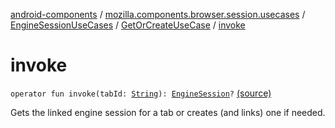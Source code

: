 [android-components](../../../index.md) / [mozilla.components.browser.session.usecases](../../index.md) / [EngineSessionUseCases](../index.md) / [GetOrCreateUseCase](index.md) / [invoke](./invoke.md)

# invoke

`operator fun invoke(tabId: `[`String`](https://kotlinlang.org/api/latest/jvm/stdlib/kotlin/-string/index.html)`): `[`EngineSession`](../../../mozilla.components.concept.engine/-engine-session/index.md)`?` [(source)](https://github.com/mozilla-mobile/android-components/blob/master/components/browser/session/src/main/java/mozilla/components/browser/session/usecases/EngineSessionUseCases.kt#L28)

Gets the linked engine session for a tab or creates (and links) one if needed.

